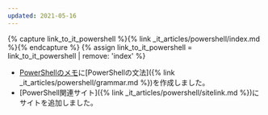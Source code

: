 ```yaml
---
updated: 2021-05-16
---
```

{% capture link_to_it_powershell %}{% link _it_articles/powershell/index.md %}{% endcapture %}
{% assign link_to_it_powershell = link_to_it_powershell | remove: 'index' %}

- [PowerShellのメモ]({{link_to_it_powershell}})に[PowerShellの文法]({% link _it_articles/powershell/grammar.md %})を作成しました。
- [PowerShell関連サイト]({% link _it_articles/powershell/sitelink.md %})にサイトを追加しました。
